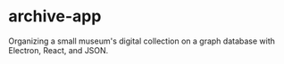 # archive-app
Organizing a small museum's digital collection on a graph database with Electron, React, and JSON.
